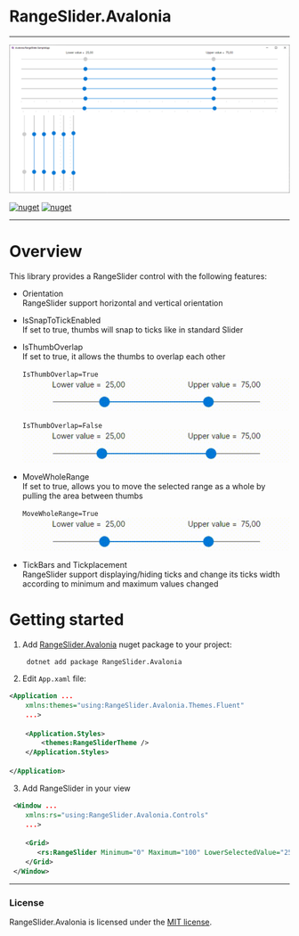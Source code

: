 [nuget]: https://www.nuget.org/packages/RangeSlider.Avalonia


# RangeSlider.Avalonia

---

![](./Images/SampleApp.png)

[![nuget](https://img.shields.io/nuget/v/RangeSlider.Avalonia?label=Nuget&style=flat-square)][nuget]
[![nuget](https://img.shields.io/nuget/dt/RangeSlider.Avalonia?color=blue&label=Downloads&style=flat-square)][nuget]

---

# Overview
This library provides a RangeSlider control with the following features:

- Orientation\
    RangeSlider support horizontal and vertical orientation

- IsSnapToTickEnabled\
    If set to true, thumbs will snap to ticks like in standard Slider

- IsThumbOverlap\
    If set to true, it allows the thumbs to overlap each other

    `IsThumbOverlap=True`\
    ![](./Images/IsThumbOverlap_true.gif)

    `IsThumbOverlap=False`\
    ![](./Images/IsThumbOverlap_false.gif)

- MoveWholeRange\
    If set to true, allows you to move the selected range as a whole by pulling the area between thumbs

    `MoveWholeRange=True`\
    ![](./Images/MoveWholeRange_true.gif)

- TickBars and Tickplacement\
    RangeSlider support displaying/hiding ticks and change its ticks width according to minimum and maximum values changed

# Getting started

1. Add [RangeSlider.Avalonia][nuget] nuget package to your project:

        dotnet add package RangeSlider.Avalonia

2. Edit `App.xaml` file:

```xml
<Application ...
    xmlns:themes="using:RangeSlider.Avalonia.Themes.Fluent"
    ...>

	<Application.Styles>
		<themes:RangeSliderTheme />
	</Application.Styles>
	
</Application>
```

3. Add RangeSlider in your view

```xml
 <Window ...
    xmlns:rs="using:RangeSlider.Avalonia.Controls"
    ...>
    
    <Grid>
       <rs:RangeSlider Minimum="0" Maximum="100" LowerSelectedValue="25" UpperSelectedValue="75" IsThumbOverlap="True"/>
    </Grid>
 </Window>
```

---

### License
RangeSlider.Avalonia is licensed under the [MIT license](LICENSE.md).